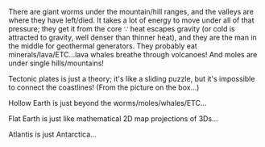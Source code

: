 There are giant worms under the mountain/hill ranges, and the valleys are where they have left/died. It takes a lot of energy to move under all of that pressure; they get it from the core ∵ heat escapes gravity (or cold is attracted to gravity, well denser than thinner heat), and they are the man in the middle for geothermal generators. They probably eat minerals/lava/ETC...lava whales breathe through volcanoes! And moles are under single hills/mountains!

Tectonic plates is just a theory; it's like a sliding puzzle, but it's impossible to connect the coastlines! (From the picture on the box...)

Hollow Earth is just beyond the worms/moles/whales/ETC...

Flat Earth is just like mathematical 2D map projections of 3Ds...

Atlantis is just Antarctica...
